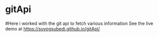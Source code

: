 # gitApi
#Here i worked with the git api to fetch various information
See the live demo at
https://suyogsubedi.github.io/gitApi/
